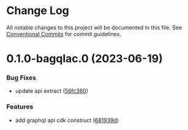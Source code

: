 # Change Log

All notable changes to this project will be documented in this file.
See [Conventional Commits](https://conventionalcommits.org) for commit guidelines.

# 0.1.0-bagqlac.0 (2023-06-19)

### Bug Fixes

- update api extract ([56fc360](https://github.com/aws-amplify/amplify-category-api/commit/56fc36017abaaf2f12d7543ea715b35831f37678))

### Features

- add graphql api cdk construct ([681939d](https://github.com/aws-amplify/amplify-category-api/commit/681939d26dab794bd1392fb198994e4a4c6ae00a))

